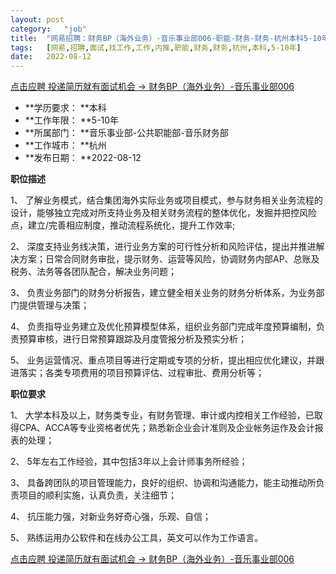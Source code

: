 ```yaml
---
layout:	post
category:	"job"
title:	"网易招聘：财务BP（海外业务）-音乐事业部006-职能-财务-财务-杭州本科5-10年"
tags:	[网易,招聘,面试,找工作,工作,内推,职能,财务,财务,杭州,本科,5-10年]
date:	2022-08-12
---
```


[点击应聘 投递简历就有面试机会 ->  财务BP（海外业务）-音乐事业部006](http://mobile.bole.netease.com/bole/boleDetail?id=42324&employeeId=346f03c3cda5f04c&key=all)



- **学历要求： **本科
- **工作年限： **5-10年
- **所属部门： **音乐事业部-公共职能部-音乐财务部
- **工作城市： **杭州
- **发布日期： **2022-08-12



**职位描述**

1、	了解业务模式，结合集团海外实际业务或项目模式，参与财务相关业务流程的设计，能够独立完成对所支持业务及相关财务流程的整体优化，发掘并把控风险点，建立/完善相应制度，推动流程系统化，提升工作效率;

2、	深度支持业务线决策，进行业务方案的可行性分析和风险评估，提出并推进解决方案；日常合同财务审批，提示财务、运营等风险，协调财务内部AP、总账及税务、法务等各团队配合，解决业务问题；

3、	负责业务部门的财务分析报告，建立健全相关业务的财务分析体系，为业务部门提供管理与决策；

4、	负责指导业务建立及优化预算模型体系，组织业务部门完成年度预算编制，负责预算审核，进行日常预算跟踪及月度管报分析及预实分析；

5、	业务运营情况、重点项目等进行定期或专项的分析，提出相应优化建议，并跟进落实；各类专项费用的项目预算评估、过程审批、费用分析等； 





**职位要求**

1、	大学本科及以上，财务类专业，有财务管理、审计或内控相关工作经验，已取得CPA、ACCA等专业资格者优先；熟悉新企业会计准则及企业帐务运作及会计报表的处理；

2、	5年左右工作经验，其中包括3年以上会计师事务所经验； 

3、	具备跨团队的项目管理能力，良好的组织、协调和沟通能力，能主动推动所负责项目的顺利实施，认真负责，关注细节；

4、	抗压能力强，对新业务好奇心强，乐观、自信；

5、	熟练运用办公软件和在线办公工具，英文可以作为工作语言。





[点击应聘 投递简历就有面试机会 ->  财务BP（海外业务）-音乐事业部006](http://mobile.bole.netease.com/bole/boleDetail?id=42324&employeeId=346f03c3cda5f04c&key=all)